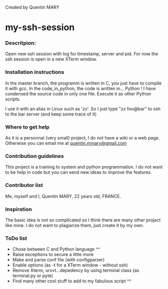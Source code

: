 Created by Quentin MARY


my-ssh-session
==============

### Descritpion:
Open new ssh session with log for timestamp, server and pid. For now the ssh session is open in a new XTerm window.

### Installation instructions
In the master branch, the programm is written in C, you just have to compile it with gcc.
In the code_in_python, the code is written in... Python ! I have condensed the source code in only one file. Execute it as other Python scripts.

I use it with an alias in Linux such as 'zx'. So I just type "zx foo@bar" to ssh to the bar server (and keep some trace of it)

### Where to get help
As it is a personnal (very small) project, I do not have a wiki or a web page. Otherwise you can email me at quentin.mmary@gmail.com

### Contribution guidelines
This project is a training to system and python programmation. I do not want to be help in code but you can send new ideas to improve the features.

### Contributor list
Me, myself and I, Quentin MARY, 22 years old, FRANCE.

### Inspiration
The basic idea is not so complicated so I think there are many other project like mine. I do not want to plagiarize them, just create it by my own.

### ToDo list
  - Chose between C and Python language ^^
  - Raise exceptions to secure a little more
  - Make and parse conf file (with configparser)
  - Enable options (as -t for a XTerm window - without ssh)
  - Remove Xterm, urxvt...depedency by using terminal class (as terminal.py or pyte)
  - Find many other cool stuff to add to my fabulous script ^^
